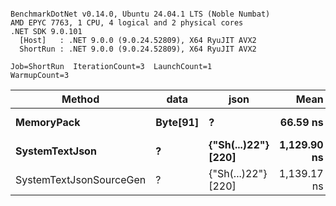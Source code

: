 ```

BenchmarkDotNet v0.14.0, Ubuntu 24.04.1 LTS (Noble Numbat)
AMD EPYC 7763, 1 CPU, 4 logical and 2 physical cores
.NET SDK 9.0.101
  [Host]   : .NET 9.0.0 (9.0.24.52809), X64 RyuJIT AVX2
  ShortRun : .NET 9.0.0 (9.0.24.52809), X64 RyuJIT AVX2

Job=ShortRun  IterationCount=3  LaunchCount=1  
WarmupCount=3  

```
| Method                  | data     | json                | Mean        | Error    | StdDev   | Min         | Max         | Gen0   | Allocated |
|------------------------ |--------- |-------------------- |------------:|---------:|---------:|------------:|------------:|-------:|----------:|
| **MemoryPack**              | **Byte[91]** | **?**                   |    **66.59 ns** | **14.14 ns** | **0.775 ns** |    **65.95 ns** |    **67.46 ns** | **0.0100** |     **168 B** |
| **SystemTextJson**          | **?**        | **{&quot;Sh(...)22&quot;} [220]** | **1,129.90 ns** | **10.91 ns** | **0.598 ns** | **1,129.26 ns** | **1,130.44 ns** | **0.0095** |     **168 B** |
| SystemTextJsonSourceGen | ?        | {&quot;Sh(...)22&quot;} [220] | 1,139.17 ns | 66.99 ns | 3.672 ns | 1,135.74 ns | 1,143.04 ns | 0.0095 |     168 B |
